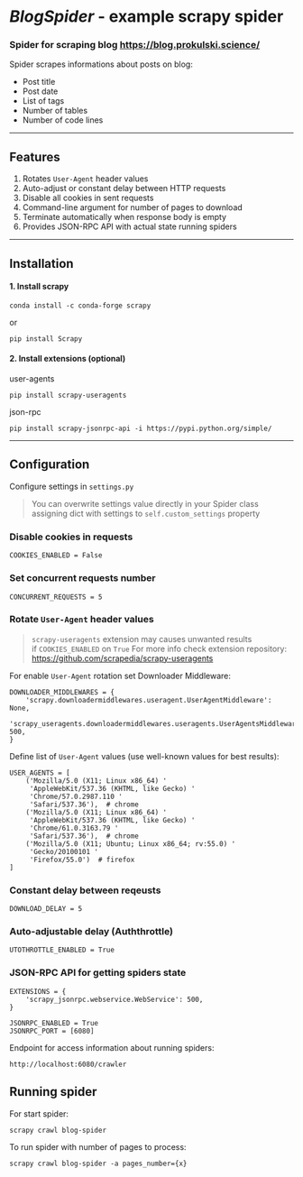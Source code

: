 # *BlogSpider* - example scrapy spider
### Spider for scraping blog https://blog.prokulski.science/

Spider scrapes informations about posts on blog:
* Post title
* Post date
* List of tags
* Number of tables
* Number of code lines

---
## Features
1. Rotates `User-Agent` header values
2. Auto-adjust or constant delay between HTTP requests
3. Disable all cookies in sent requests
4. Command-line argument for number of pages to download
5. Terminate automatically when response body is empty
6. Provides JSON-RPC API with actual state running spiders

---

## Installation

#### 1. Install scrapy
   
    conda install -c conda-forge scrapy
or

    pip install Scrapy

#### 2. Install extensions (optional)
user-agents

    pip install scrapy-useragents
json-rpc

    pip install scrapy-jsonrpc-api -i https://pypi.python.org/simple/

---
## Configuration

Configure settings in `settings.py`

> You can overwrite settings value directly in your Spider class assigning dict with settings to `self.custom_settings` property

### Disable cookies in requests

    COOKIES_ENABLED = False

### Set concurrent requests number

    CONCURRENT_REQUESTS = 5

### Rotate `User-Agent` header values

> `scrapy-useragents` extension may causes unwanted results  
> if `COOKIES_ENABLED` on `True`
> For more info check extension repository: https://github.com/scrapedia/scrapy-useragents

For enable `User-Agent` rotation set Downloader Middleware:
    
    DOWNLOADER_MIDDLEWARES = {
        'scrapy.downloadermiddlewares.useragent.UserAgentMiddleware': None,
        'scrapy_useragents.downloadermiddlewares.useragents.UserAgentsMiddleware': 500,
    }

Define list of `User-Agent` values (use well-known values for best results):


    USER_AGENTS = [
        ('Mozilla/5.0 (X11; Linux x86_64) '
         'AppleWebKit/537.36 (KHTML, like Gecko) '
         'Chrome/57.0.2987.110 '
         'Safari/537.36'),  # chrome
        ('Mozilla/5.0 (X11; Linux x86_64) '
         'AppleWebKit/537.36 (KHTML, like Gecko) '
         'Chrome/61.0.3163.79 '
         'Safari/537.36'),  # chrome
        ('Mozilla/5.0 (X11; Ubuntu; Linux x86_64; rv:55.0) '
         'Gecko/20100101 '
         'Firefox/55.0')  # firefox
    ]


### Constant delay between reqeusts

    DOWNLOAD_DELAY = 5

### Auto-adjustable delay (Auththrottle)

    UTOTHROTTLE_ENABLED = True


### JSON-RPC API for getting spiders state

    EXTENSIONS = {
        'scrapy_jsonrpc.webservice.WebService': 500,
    }
    
    JSONRPC_ENABLED = True
    JSONRPC_PORT = [6080]

Endpoint for access information about running spiders:

    http://localhost:6080/crawler

## Running spider

For start spider:

    scrapy crawl blog-spider

To run spider with number of pages to process:

    scrapy crawl blog-spider -a pages_number={x}
